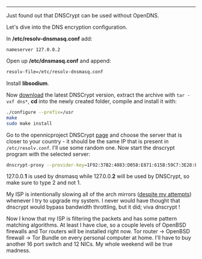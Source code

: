 
---

Just found out that DNSCrypt can be used without OpenDNS.

Let's dive into the DNS encryption configuration.

In **/etc/resolv-dnsmasq.conf** add:

```nameserver 127.0.0.2```

Open up **/etc/dnsmasq.conf** and append:

```bash
resolv-file=/etc/resolv-dnsmasq.conf
```

Install **libsodium**.

Now [download](http://download.dnscrypt.org/dnscrypt-proxy/) the latest DNSCrypt version, extract the archive with `tar -vxf dns*`, **cd** into the newly created folder, compile and install it with:

```bash
./configure --prefix=/usr
make
sudo make install
```

Go to the opennicproject DNSCrypt [page](http://meo.ws/dnsrec.php) and choose the server that is closer to your country - it should be the same IP that is present in `/etc/resolv.conf`. I'll use some random one. Now start the dnscrypt program with the selected server:

```bash
dnscrypt-proxy --provider-key=1F92:37B2:4083:D058:E871:615B:59C7:3E28:EC54:FC4E:231D:017B:DA02:A532:6AF2:72BE --provider-name=2.fvz-rec-de-dus-01.dnscrypt-cert.meo.ws --resolver-address=62.141.38.230:443 --local-address=127.0.0.2:53 --user=nobody --daemonize
```

127.0.0.**1** is used by dnsmasq while 127.0.0.**2** will be used by DNSCrypt, so make sure to type 2 and not 1.

My ISP is intentionally slowing all of the arch mirrors ([despite my attempts](https://wiki.archlinux.org/index.php/Mirrors#List_by_speed)) whenever I try to upgrade my system. I never would have thought that dnscrypt would bypass bandwidth throttling, but it did; viva dnscrypt !

Now I know that my ISP is filtering the packets and has some pattern matching algorithms. At least I have clue, so a couple levels of OpenBSD firewalls and Tor routers will be installed right now. Tor router -> OpenBSD firewall -> Tor Bundle on every personal computer at home. I'll have to buy another 16 port switch and 12 NICs. My whole weekend will be true madness.
